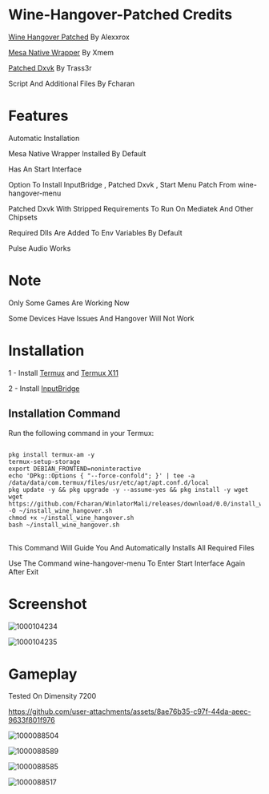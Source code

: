 # Wine-Hangover-Patched Credits 

[Wine Hangover Patched](https://github.com/alexvorxx/hangover-termux/releases/tag/9.22) By Alexxrox 

[Mesa Native Wrapper](https://github.com/xMeM/termux-packages/actions) By Xmem 

[Patched Dxvk](https://github.com/Trass3r/dxvk/actions/runs/11881817846) By Trass3r 

Script And Additional Files By Fcharan 

# Features

Automatic Installation 

Mesa Native Wrapper Installed By Default 

Has An Start Interface 

Option To Install InputBridge , Patched Dxvk , Start Menu Patch From wine-hangover-menu 

Patched Dxvk With Stripped Requirements To Run On Mediatek And Other Chipsets 

Required Dlls Are Added To Env Variables By Default 

Pulse Audio Works

# Note

Only Some Games Are Working Now

Some Devices Have Issues And Hangover Will Not Work

# Installation 

1 - Install [Termux](https://github.com/Fcharan/WinlatorMali/releases/download/0.0/termux-app_v0.118.1+github-debug_arm64-v8a.apk)  and  [Termux X11](https://github.com/Fcharan/WinlatorMali/releases/download/0.0/app-arm64-v8a-debug.apk)

2 - Install [InputBridge](https://raw.githubusercontent.com/olegos2/mobox/main/components/inputbridge.apk)

## Installation Command

Run the following command in your Termux:

<pre>
<code>
pkg install termux-am -y
termux-setup-storage
export DEBIAN_FRONTEND=noninteractive
echo 'DPkg::Options { "--force-confold"; }' | tee -a /data/data/com.termux/files/usr/etc/apt/apt.conf.d/local
pkg update -y && pkg upgrade -y --assume-yes && pkg install -y wget
wget https://github.com/Fcharan/WinlatorMali/releases/download/0.0/install_wine_hangover.sh -O ~/install_wine_hangover.sh
chmod +x ~/install_wine_hangover.sh
bash ~/install_wine_hangover.sh
</code>
</pre>

This Command Will Guide You And Automatically Installs All Required Files

Use The Command wine-hangover-menu To Enter Start Interface Again After Exit

# Screenshot 

![1000104234](https://github.com/user-attachments/assets/1047137e-7fa9-4ac3-b63b-d40657887329)

![1000104235](https://github.com/user-attachments/assets/1f039dcd-bc16-4e10-a4ed-3566b1bc54c8)

# Gameplay

Tested On Dimensity 7200

https://github.com/user-attachments/assets/8ae76b35-c97f-44da-aeec-9633f801f976

![1000088504](https://github.com/user-attachments/assets/4e2463da-b1b0-4795-a2f5-1ae1a9900f86)

![1000088589](https://github.com/user-attachments/assets/5dc386a4-fa97-41ea-b848-b6f3468d9bca)

![1000088585](https://github.com/user-attachments/assets/0165ec33-a992-4670-b51c-d99baeb10a20)

![1000088517](https://github.com/user-attachments/assets/df6697c5-448a-4c8a-a217-ffae3c107dd9)


